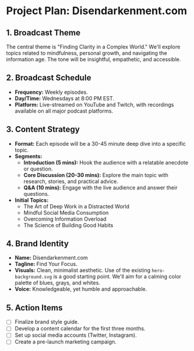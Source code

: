 # Project Plan: Disendarkenment.com

## 1. Broadcast Theme

The central theme is "Finding Clarity in a Complex World." We'll explore topics related to mindfulness, personal growth, and navigating the information age. The tone will be insightful, empathetic, and accessible.

## 2. Broadcast Schedule

*   **Frequency:** Weekly episodes.
*   **Day/Time:** Wednesdays at 8:00 PM EST.
*   **Platform:** Live-streamed on YouTube and Twitch, with recordings available on all major podcast platforms.

## 3. Content Strategy

*   **Format:** Each episode will be a 30-45 minute deep dive into a specific topic.
*   **Segments:**
    *   **Introduction (5 mins):** Hook the audience with a relatable anecdote or question.
    *   **Core Discussion (20-30 mins):** Explore the main topic with research, stories, and practical advice.
    *   **Q&A (10 mins):** Engage with the live audience and answer their questions.
*   **Initial Topics:**
    *   The Art of Deep Work in a Distracted World
    *   Mindful Social Media Consumption
    *   Overcoming Information Overload
    *   The Science of Building Good Habits

## 4. Brand Identity

*   **Name:** Disendarkenment.com
*   **Tagline:** Find Your Focus.
*   **Visuals:** Clean, minimalist aesthetic. Use of the existing `hero-background.svg` is a good starting point. We'll aim for a calming color palette of blues, grays, and whites.
*   **Voice:** Knowledgeable, yet humble and approachable.

## 5. Action Items

*   [ ] Finalize brand style guide.
*   [ ] Develop a content calendar for the first three months.
*   [ ] Set up social media accounts (Twitter, Instagram).
*   [ ] Create a pre-launch marketing campaign.
